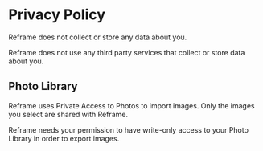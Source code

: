 # Privacy Policy

Reframe does not collect or store any data about you.

Reframe does not use any third party services that collect or store data about you.

## Photo Library

Reframe uses Private Access to Photos to import images. Only the images you select are shared with Reframe.

Reframe needs your permission to have write-only access to your Photo Library in order to export images.
